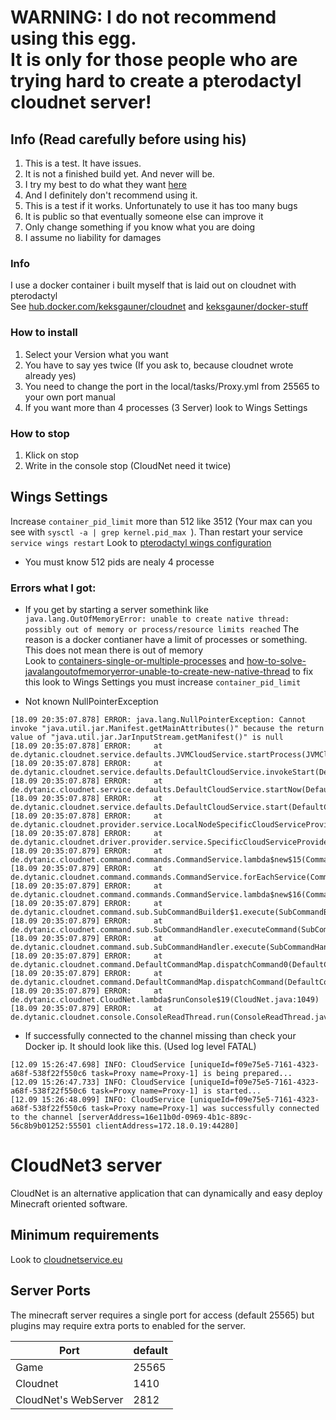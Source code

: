 <h1 color="red">WARNING: I do not recommend using this egg.
<br>
It is only for those people who are trying hard to create a pterodactyl cloudnet server!</h1>

## Info (Read carefully before using his)
1. This is a test. It have issues.
2. It is not a finished build yet. And never will be.
3. I try my best to do what they want [here](https://github.com/parkervcp/eggs/issues/1245)
4. And I definitely don't recommend using it.
5. This is a test if it works. Unfortunately to use it has too many bugs
6. It is public so that eventually someone else can improve it
7. Only change something if you know what you are doing
8. I assume no liability for damages

### Info
I use a docker container i built myself that is laid out on cloudnet with pterodactyl\
See [hub.docker.com/keksgauner/cloudnet](https://hub.docker.com/r/keksgauner/cloudnet) and [keksgauner/docker-stuff](https://github.com/keksgauner/docker-stuff/blob/main/pterodactyl/images/cloudnet)

### How to install
1. Select your Version what you want
2. You have to say yes twice (If you ask to, because cloudnet wrote already yes)
3. You need to change the port in the local/tasks/Proxy.yml from 25565 to your own port manual
4. If you want more than 4 processes (3 Server) look to Wings Settings

### How to stop
1. Klick on stop
2. Write in the console stop (CloudNet need it twice)

## Wings Settings
Increase `container_pid_limit` more than 512 like 3512 (Your max can you see with `sysctl -a | grep kernel.pid_max `). Than restart your service `service wings restart` Look to [pterodactyl wings configuration](https://pterodactyl.io/wings/1.0/configuration.html)
- You must know 512 pids are nealy 4 processe

### Errors what I got:
- If you get by starting a server somethink like 
`java.lang.OutOfMemoryError: unable to create native thread: possibly out of memory or process/resource limits reached`
The reason is a docker contianer have a limit of processes or something. This does not mean there is out of memory\
Look to [containers-single-or-multiple-processes](https://www.tutorialworks.com/containers-single-or-multiple-processes) and [how-to-solve-javalangoutofmemoryerror-unable-to-create-new-native-thread](http://www.mastertheboss.com/jbossas/monitoring/how-to-solve-javalangoutofmemoryerror-unable-to-create-new-native-thread) to fix this look to Wings Settings you must increase `container_pid_limit`

- Not known NullPointerException
```
[18.09 20:35:07.878] ERROR: java.lang.NullPointerException: Cannot invoke "java.util.jar.Manifest.getMainAttributes()" because the return value of "java.util.jar.JarInputStream.getManifest()" is null
[18.09 20:35:07.878] ERROR:     at de.dytanic.cloudnet.service.defaults.JVMCloudService.startProcess(JVMCloudService.java:187)
[18.09 20:35:07.878] ERROR:     at de.dytanic.cloudnet.service.defaults.DefaultCloudService.invokeStart(DefaultCloudService.java:275)
[18.09 20:35:07.878] ERROR:     at de.dytanic.cloudnet.service.defaults.DefaultCloudService.startNow(DefaultCloudService.java:259)
[18.09 20:35:07.878] ERROR:     at de.dytanic.cloudnet.service.defaults.DefaultCloudService.start(DefaultCloudService.java:236)
[18.09 20:35:07.878] ERROR:     at de.dytanic.cloudnet.provider.service.LocalNodeSpecificCloudServiceProvider.setCloudServiceLifeCycle(LocalNodeSpecificCloudServiceProvider.java:143)
[18.09 20:35:07.878] ERROR:     at de.dytanic.cloudnet.driver.provider.service.SpecificCloudServiceProvider.start(SpecificCloudServiceProvider.java:103)
[18.09 20:35:07.879] ERROR:     at de.dytanic.cloudnet.command.commands.CommandService.lambda$new$15(CommandService.java:187)
[18.09 20:35:07.879] ERROR:     at de.dytanic.cloudnet.command.commands.CommandService.forEachService(CommandService.java:294)
[18.09 20:35:07.879] ERROR:     at de.dytanic.cloudnet.command.commands.CommandService.lambda$new$16(CommandService.java:186)
[18.09 20:35:07.879] ERROR:     at de.dytanic.cloudnet.command.sub.SubCommandBuilder$1.execute(SubCommandBuilder.java:64)
[18.09 20:35:07.879] ERROR:     at de.dytanic.cloudnet.command.sub.SubCommandHandler.executeCommand(SubCommandHandler.java:135)
[18.09 20:35:07.879] ERROR:     at de.dytanic.cloudnet.command.sub.SubCommandHandler.execute(SubCommandHandler.java:112)
[18.09 20:35:07.879] ERROR:     at de.dytanic.cloudnet.command.DefaultCommandMap.dispatchCommand0(DefaultCommandMap.java:227)
[18.09 20:35:07.879] ERROR:     at de.dytanic.cloudnet.command.DefaultCommandMap.dispatchCommand(DefaultCommandMap.java:204)
[18.09 20:35:07.879] ERROR:     at de.dytanic.cloudnet.CloudNet.lambda$runConsole$19(CloudNet.java:1049)
[18.09 20:35:07.879] ERROR:     at de.dytanic.cloudnet.console.ConsoleReadThread.run(ConsoleReadThread.java:48)
```

- If successfully connected to the channel missing than check your Docker ip. It should look like this. (Used log level FATAL)
```
[12.09 15:26:47.698] INFO: CloudService [uniqueId=f09e75e5-7161-4323-a68f-538f22f550c6 task=Proxy name=Proxy-1] is being prepared...
[12.09 15:26:47.733] INFO: CloudService [uniqueId=f09e75e5-7161-4323-a68f-538f22f550c6 task=Proxy name=Proxy-1] is started...
[12.09 15:26:48.099] INFO: CloudService [uniqueId=f09e75e5-7161-4323-a68f-538f22f550c6 task=Proxy name=Proxy-1] was successfully connected to the channel [serverAddress=16e11b0d-0969-4b1c-889c-56c8b9b01252:55501 clientAddress=172.18.0.19:44280]
```

# CloudNet3 server
CloudNet is an alternative application that can dynamically and easy deploy Minecraft oriented software.

## Minimum requirements
Look to [cloudnetservice.eu](https://cloudnetservice.eu/docs/3.4/setup/requirements)

## Server Ports
The minecraft server requires a single port for access (default 25565) but plugins may require extra ports to enabled for the server.


| Port  | default |
|-------|---------|
| Game | 25565 |
| Cloudnet | 1410 |
| CloudNet's WebServer | 2812 |
